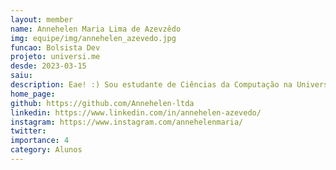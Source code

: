 ```yaml
---
layout: member
name: Annehelen Maria Lima de Azevzêdo
img: equipe/img/annehelen_azevedo.jpg
funcao: Bolsista Dev
projeto: universi.me
desde: 2023-03-15
saiu:
description: Eae! :) Sou estudante de Ciências da Computação na Universidade Federal da Paraíba - Campus IV. Sou fã do front e entre alguma das coisas que exploro são JavaScript/TypeScript, Angular e mais recentemente comecei a explorar o React.
home_page: 
github: https://github.com/Annehelen-ltda 
linkedin: https://www.linkedin.com/in/annehelen-azevedo/
instagram: https://www.instagram.com/annehelenmaria/
twitter:
importance: 4
category: Alunos
---
```

